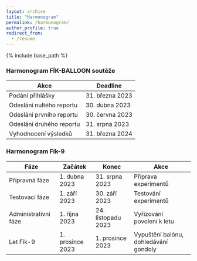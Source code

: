 ```yaml
---
layout: archive
title: "Harmonogram"
permalink: /harmonogram/
author_profile: true
redirect_from:
  - /resume
---
```


{% include base_path %}

### Harmonogram FÍK-BALLOON soutěže

| Akce                        | Deadline          |
| --------------------------- | ----------------- |
| Podání přihlášky            | 31. března 2023   |
| Odeslání nultého reportu    | 30. dubna 2023    |
| Odeslání prvního reportu    | 30. června 2023   |
| Odeslání druhého reportu    | 31. srpna 2023    |
| Vyhodnocení výsledků        | 31. března 2024   |

### Harmonogram Fík-9

| Fáze                        | Začátek            | Konec              | Akce                                  |
| --------------------------- | -----------------  | ------------------ | ------------------------------------- |
| Přípravná fáze              | 1. dubna 2023      | 31. srpna 2023     | Příprava experimentů                  |
| Testovací fáze              | 1. září 2023       | 30. září 2023      | Testování experimentů                 |
| Administrativní fáze        | 1. října 2023      | 24. listopadu 2023 | Vyřizování povolení k letu            |
| Let Fík-9                   | 1. prosince 2023   | 1. prosince 2023   | Vypuštění balónu, dohledávání gondoly |
